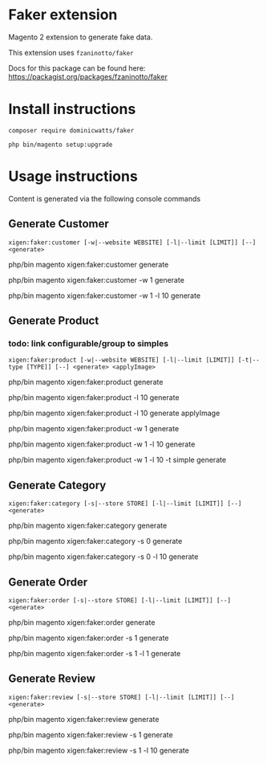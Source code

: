 # Faker extension #

Magento 2 extension to generate fake data.

This extension uses `fzaninotto/faker`

Docs for this package can be found here: https://packagist.org/packages/fzaninotto/faker

# Install instructions #

`composer require dominicwatts/faker`

`php bin/magento setup:upgrade`

# Usage instructions #

Content is generated via the following console commands

## Generate Customer ##

`xigen:faker:customer [-w|--website WEBSITE] [-l|--limit [LIMIT]] [--] <generate>`

php/bin magento xigen:faker:customer generate

php/bin magento xigen:faker:customer -w 1 generate

php/bin magento xigen:faker:customer -w 1 -l 10 generate

## Generate Product ##

### todo: link configurable/group to simples ###

`xigen:faker:product [-w|--website WEBSITE] [-l|--limit [LIMIT]] [-t|--type [TYPE]] [--] <generate> <applyImage>`

php/bin magento xigen:faker:product generate

php/bin magento xigen:faker:product -l 10 generate

php/bin magento xigen:faker:product -l 10 generate applyImage

php/bin magento xigen:faker:product -w 1 generate

php/bin magento xigen:faker:product -w 1 -l 10 generate

php/bin magento xigen:faker:product -w 1 -l 10 -t simple generate

## Generate Category ##

`xigen:faker:category [-s|--store STORE] [-l|--limit [LIMIT]] [--] <generate>`

php/bin magento xigen:faker:category generate

php/bin magento xigen:faker:category -s 0 generate

php/bin magento xigen:faker:category -s 0 -l 10 generate

## Generate Order ##

`xigen:faker:order [-s|--store STORE] [-l|--limit [LIMIT]] [--] <generate>`

php/bin magento xigen:faker:order generate

php/bin magento xigen:faker:order -s 1 generate

php/bin magento xigen:faker:order -s 1 -l 1 generate

## Generate Review ##

`xigen:faker:review [-s|--store STORE] [-l|--limit [LIMIT]] [--] <generate>`

php/bin magento xigen:faker:review generate

php/bin magento xigen:faker:review -s 1 generate

php/bin magento xigen:faker:review -s 1 -l 10 generate
